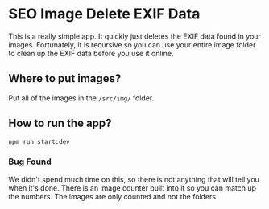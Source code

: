 # SEO Image Delete EXIF Data

This is a really simple app. It quickly just deletes the EXIF data found in your images. Fortunately, it is recursive so you can use your entire image folder to clean up the EXIF data before you use it online.

## Where to put images?

Put all of the images in the `/src/img/` folder.

## How to run the app?

```
npm run start:dev
```

### Bug Found

We didn't spend much time on this, so there is not anything that will tell you when it's done. There is an image counter built into it so you can match up the numbers. The images are only counted and not the folders.
